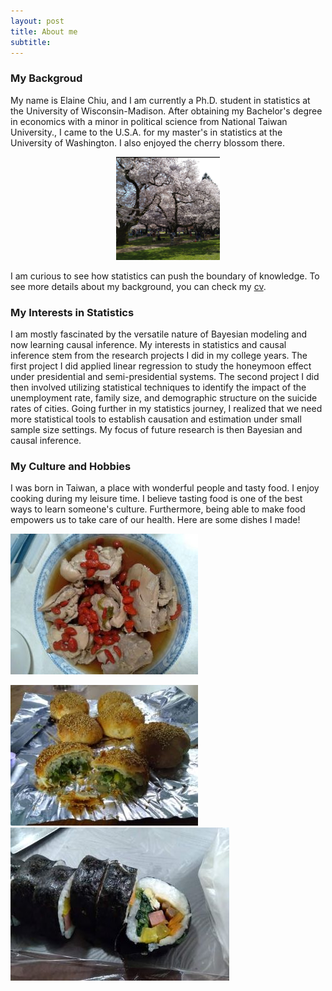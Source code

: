 ```yaml
---
layout: post
title: About me
subtitle: 
---
```


### My Backgroud  
My name is Elaine Chiu, and I am currently a Ph.D. student in statistics at the University of Wisconsin-Madison. After obtaining my Bachelor's degree in economics with a minor in political science from National Taiwan University., I came to the U.S.A. for my master's in statistics at the University of Washington. I also enjoyed the cherry blossom there. 

  
<p align="center" width="100%">
 <img width="33%" src="cherry_UW.png"> 
 </p>
  
I am curious to see how statistics can push the boundary of knowledge. To see more details about my background, you can check my [cv](https://github.com/elainekjchiu/elainekjchiu.github.io/blob/master/Elaine_work_CV1.pdf).  

### My Interests in Statistics  
I am mostly fascinated by the versatile nature of Bayesian modeling and now learning causal inference. My interests in statistics and causal inference stem from the research projects I did in my college years. The first project I did applied linear regression to study the honeymoon effect under presidential and semi-presidential systems. The second project I did then involved utilizing statistical techniques to identify the impact of the unemployment rate, family size, and demographic structure on the suicide rates of cities. Going further in my statistics journey, I realized that we need more statistical tools to establish causation and estimation under small sample size settings. My focus of future research is then Bayesian and causal inference.  

### My Culture and Hobbies
I was born in Taiwan, a place with wonderful people and tasty food. I enjoy cooking during my leisure time. I believe tasting food is one of the best ways to learn someone's culture. Furthermore, being able to make food empowers us to take care of our health. Here are some dishes I made!  
  
   
     
![Dish1](Dish1.jpg)
  
![Dish2](Dish2.jpg)  
![Dish3](Dish3.jpg)




